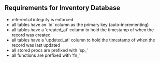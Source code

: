 ## Requirements for Inventory Database
- referential integrity is enforced
- all tables have an 'id' column as the primary key (auto-incrementing)
- all tables have a 'created_at' column to hold the timestamp of when the record was created
- all tables have a 'updated_at' column to hold the timestamp of when the record was last updated
- all stored procs are prefixed with 'sp_'
- all functions are prefixed with 'fn_'